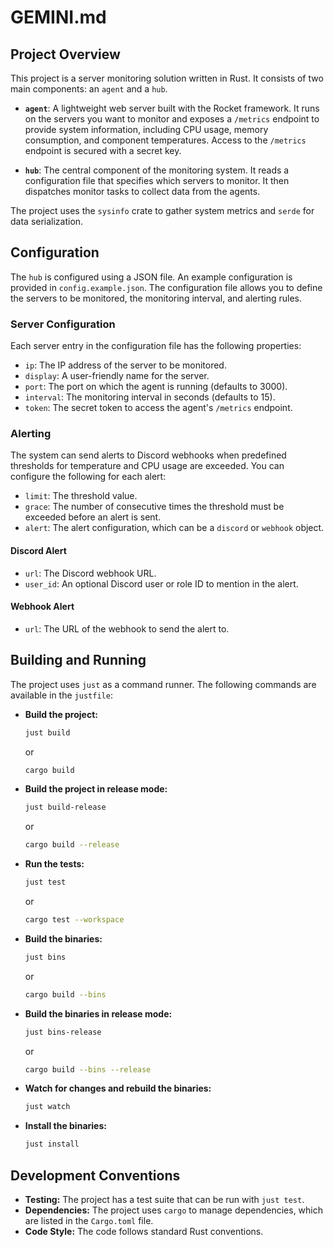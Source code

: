 # GEMINI.md

## Project Overview

This project is a server monitoring solution written in Rust. It consists of two main components: an `agent` and a `hub`.

*   **`agent`**: A lightweight web server built with the Rocket framework. It runs on the servers you want to monitor and exposes a `/metrics` endpoint to provide system information, including CPU usage, memory consumption, and component temperatures. Access to the `/metrics` endpoint is secured with a secret key.

*   **`hub`**: The central component of the monitoring system. It reads a configuration file that specifies which servers to monitor. It then dispatches monitor tasks to collect data from the agents.

The project uses the `sysinfo` crate to gather system metrics and `serde` for data serialization.

## Configuration

The `hub` is configured using a JSON file. An example configuration is provided in `config.example.json`. The configuration file allows you to define the servers to be monitored, the monitoring interval, and alerting rules.

### Server Configuration

Each server entry in the configuration file has the following properties:

*   `ip`: The IP address of the server to be monitored.
*   `display`: A user-friendly name for the server.
*   `port`: The port on which the agent is running (defaults to 3000).
*   `interval`: The monitoring interval in seconds (defaults to 15).
*   `token`: The secret token to access the agent's `/metrics` endpoint.

### Alerting

The system can send alerts to Discord webhooks when predefined thresholds for temperature and CPU usage are exceeded. You can configure the following for each alert:

*   `limit`: The threshold value.
*   `grace`: The number of consecutive times the threshold must be exceeded before an alert is sent.
*   `alert`: The alert configuration, which can be a `discord` or `webhook` object.

#### Discord Alert

*   `url`: The Discord webhook URL.
*   `user_id`: An optional Discord user or role ID to mention in the alert.

#### Webhook Alert

*   `url`: The URL of the webhook to send the alert to.

## Building and Running

The project uses `just` as a command runner. The following commands are available in the `justfile`:

*   **Build the project:**
    ```bash
    just build
    ```
    or
    ```bash
    cargo build
    ```

*   **Build the project in release mode:**
    ```bash
    just build-release
    ```
    or
    ```bash
    cargo build --release
    ```

*   **Run the tests:**
    ```bash
    just test
    ```
    or
    ```bash
    cargo test --workspace
    ```

*   **Build the binaries:**
    ```bash
    just bins
    ```
    or
    ```bash
    cargo build --bins
    ```

*   **Build the binaries in release mode:**
    ```bash
    just bins-release
    ```
    or
    ```bash
    cargo build --bins --release
    ```

*   **Watch for changes and rebuild the binaries:**
    ```bash
    just watch
    ```

*   **Install the binaries:**
    ```bash
    just install
    ```

## Development Conventions

*   **Testing:** The project has a test suite that can be run with `just test`.
*   **Dependencies:** The project uses `cargo` to manage dependencies, which are listed in the `Cargo.toml` file.
*   **Code Style:** The code follows standard Rust conventions.
